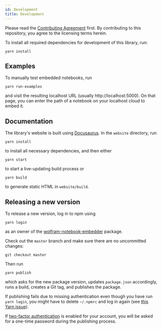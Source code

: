 ```yaml
---
id: Development
title: Development
---
```


Please read the [Contributing Agreement](./ContributingAgreement.md) first. By contributing to this repository, you agree to the licensing terms herein.

To install all required dependencies for development of this library, run:

    yarn install

## Examples

To manually test embedded notebooks, run

    yarn run-examples
    
and visit the resulting localhost URL (usually http://localhost:5000). On that page, you can enter the path of a notebook on your localhost cloud to embed it.

## Documentation

The library's website is built using [Docusaurus](https://docusaurus.io). In the `website` directory, run

    yarn install
    
to install all necessary dependencies, and then either

    yarn start
    
to start a live-updating build process or

    yarn build
    
to generate static HTML in `website/build`.

## Releasing a new version

To release a new version, log in to npm using

    yarn login
    
as an owner of the [wolfram-notebook-embedder](https://www.npmjs.com/package/wolfram-notebook-embedder) package.

Check out the `master` branch and make sure there are no uncommitted changes:

    git checkout master
    
Then run

    yarn publish
    
which asks for the new package version, updates `package.json` accordingly, runs a build, creates a Git tag, and publishes the package.

If publishing fails due to missing authentication even though you have run `yarn login`, you might have to delete `~/.npmrc` and log in again (see [this Yarn issue](https://github.com/yarnpkg/yarn/issues/4709)).

If [two-factor authentication](https://docs.npmjs.com/configuring-two-factor-authentication) is enabled for your account, you will be asked for a one-time password during the publishing process.
